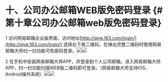 # 十、公司办公邮箱WEB版免密码登录 {#第十章公司办公邮箱web版免密码登录}

1 访问网易邮箱企业版界面，访问地址[http://qiye.163.com/login/](http://qiye.163.com/login/)   选择右下角二维码，在弹出完整二维码时使用网易邮箱大师扫一扫功能可免密码登录。![](https://ws3.sinaimg.cn/large/006tKfTcly1fj2ytngutxj30mh0ww76e.jpg)![](https://ws2.sinaimg.cn/large/006tKfTcly1fj2ytr3h13j30mb0x376n.jpg)

2 在手机中安装网易邮箱大师APP，并登录到个人公司邮箱。进入网易邮箱大师APP，扫一扫功能扫描WEB版二维码即可登录。（网易邮箱大师支持IOS、Android操作系统）![](https://ws3.sinaimg.cn/large/006tKfTcly1fj2yulg0dtj30n30su0y1.jpg)![](https://ws2.sinaimg.cn/large/006tKfTcly1fj2yuo2012j30mz0sejsl.jpg)

